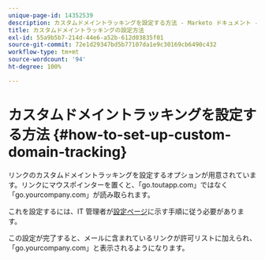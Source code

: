 ```yaml
---
unique-page-id: 14352539
description: カスタムドメイントラッキングを設定する方法 - Marketo ドキュメント - 製品ドキュメント
title: カスタムドメイントラッキングの設定方法
exl-id: 55a9b5b7-214d-44e6-a52b-612d03835f01
source-git-commit: 72e1d29347bd5b77107da1e9c30169cb6490c432
workflow-type: tm+mt
source-wordcount: '94'
ht-degree: 100%

---
```


# カスタムドメイントラッキングを設定する方法 {#how-to-set-up-custom-domain-tracking}

リンクのカスタムドメイントラッキングを設定するオプションが用意されています。リンクにマウスポインターを置くと、「go.toutapp.com」ではなく「go.yourcompany.com」が読み取られます。

これを設定するには、IT 管理者が[設定ページ](https://toutapp.com/custom_tracking_domain)に示す手順に従う必要があります。

この設定が完了すると、メールに含まれているリンクが許可リストに加えられ、「go.yourcompany.com」と表示されるようになります。
